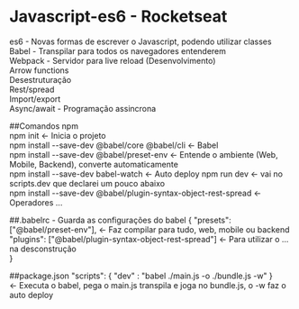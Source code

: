 # Javascript-es6 - Rocketseat
es6 - Novas formas de escrever o Javascript, podendo utilizar classes <br/>
Babel - Transpilar para todos os navegadores entenderem <br/>
Webpack - Servidor para live reload (Desenvolvimento) <br/>
Arrow functions <br/>
Desestruturação <br/>
Rest/spread <br/>
Import/export <br/>
Async/await - Programação assincrona <br/>

##Comandos npm <br/>
npm init <- Inicia o projeto <br/>
npm install --save-dev @babel/core @babel/cli <- Babel <br/>
npm install --save-dev @babel/preset-env <- Entende o ambiente (Web, Mobile, Backend), converte automaticamente <br/>
npm install --save-dev babel-watch <- Auto deploy
npm run dev <- vai no scripts.dev que declarei um pouco abaixo <br/>
npm install --save-dev @babel/plugin-syntax-object-rest-spread <- Operadores ... <br/>

##.babelrc - Guarda as configurações do babel
{ "presets": ["@babel/preset-env"], <- Faz compilar para tudo, web, mobile ou backend <br/>
"plugins": ["@babel/plugin-syntax-object-rest-spread"] <- Para utilizar o ... na desconstrução <br/>
}<br/>

##package.json
"scripts": { "dev" : "babel ./main.js -o ./bundle.js -w" } <br/>
<- Executa o babel, pega o main.js transpila e joga no bundle.js, o -w faz o auto deploy <br/>
